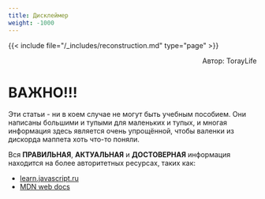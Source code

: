 ```yaml
---
title: Дисклеймер
weight: -1000
---
```

{{< include file="/_includes/reconstruction.md" type="page" >}}

<p align="right">Автор: TorayLife</p>


# ВАЖНО!!!

Эти статьи - ни в коем случае не могут быть учебным пособием.
Они написаны большими и тупыми для маленьких и тупых, и многая информация
здесь является очень упрощённой, чтобы валенки из дискорда маппета хоть что-то
поняли.

Вся **ПРАВИЛЬНАЯ**, **АКТУАЛЬНАЯ** и **ДОСТОВЕРНАЯ** информация находится на
более авторитетных ресурсах, таких как:
- [learn.javascript.ru](https://learn.javascript.ru)
- [MDN web docs](https://developer.mozilla.org/ru/docs/Learn/JavaScript)